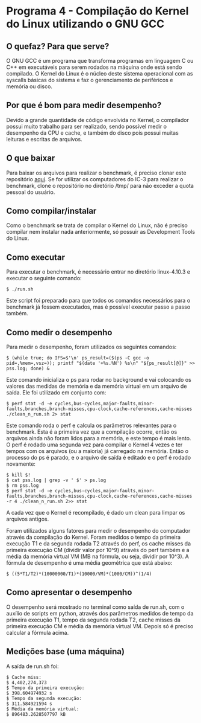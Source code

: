 # Programa 4 - Compilação do Kernel do Linux utilizando o GNU GCC
## O quefaz? Para que serve?
O GNU GCC é um programa que transforma programas em linguagem C ou C++ em executáveis para serem rodados na máquina onde está sendo compilado. O Kernel do Linux é o núcleo deste sistema operacional com as syscalls básicas do sistema e faz o gerenciamento de periféricos e memória ou disco.
## Por que é bom para medir desempenho?
Devido a grande quantidade de código envolvida no Kernel, o compilador possui muito trabalho para ser realizado, sendo possível medir o desempenho da CPU e cache, e também do disco pois possui muitas leituras e escritas de arquivos.
## O que baixar
Para baixar os arquivos para realizar o benchmark, é preciso clonar este repositório [aqui](https://github.com/LRacoci/projeto1-mc733). Se for utilizar os computadores do IC-3 para realizar o benchmark, clone o repositório no diretório /tmp/ para não exceder a quota pessoal do usuário.
## Como compilar/instalar
Como o benchmark se trata de compilar o Kernel do Linux, não é preciso compilar nem instalar nada anteriormente, só possuir as Development Tools do Linux.
## Como executar
Para executar o benchmark, é necessário entrar no diretório linux-4.10.3 e executar o seguinte comando:

	$ ./run.sh

Este script foi preparado para que todos os comandos necessários para o benchmark já fossem executados, mas é possível executar passo a passo também.
## Como medir o desempenho
Para medir o desempenho, foram utilizados os seguintes comandos:

	$ (while true; do IFS=$'\n' ps_result=($(ps -C gcc -o pid=,%mem=,vsz=)); printf "$(date '+%s.%N') %s\n" "${ps_result[@]}" >> pss.log; done) &

Este comando inicializa o ps para rodar no background e vai colocando os valores das medidas de memória e da memória virtual em um arquivo de saída. Ele foi utilizado em conjunto com:

	$ perf stat -d -e cycles,bus-cycles,major-faults,minor-faults,branches,branch-misses,cpu-clock,cache-references,cache-misses ./clean_n_run.sh 2> stat

Este comando roda o perf e calcula os parâmetros relevantes para o benchmark. Esta é a primeira vez que a compilação ocorre, então os arquivos ainda não foram lidos para a memória, e este tempo é mais lento. O perf é rodado uma segunda vez para compilar o Kernel 4 vezes e ter tempos com os arquivos (ou a maioria) já carregado na memória. Então o processo do ps é parado, e o arquivo de saída é editado e o perf é rodado novamente:

	$ kill $!
	$ cat pss.log | grep -v ' $' > ps.log
	$ rm pss.log
	$ perf stat -d -e cycles,bus-cycles,major-faults,minor-faults,branches,branch-misses,cpu-clock,cache-references,cache-misses -r 4 ./clean_n_run.sh 2>> stat

A cada vez que o Kernel é recompilado, é dado um clean para limpar os arquivos antigos.

Foram utilizados alguns fatores para medir o desempenho do computador através da compilação do Kernel. Foram medidos o tempo da primeira execução T1 e da segunda rodada T2 através do perf, os cache misses da primeira execução CM (dividir valor por 10^9) através do perf também e a média da memória virtual VM (MB na fórmula, ou seja, dividir por 10^3). A fórmula de desempenho é uma média geométrica que está abaixo:

	$ ((5*T1/T2)*(10000000/T1)*(10000/VM)*(1000/CM))^(1/4)

## Como apresentar o desempenho
O desempenho será mostrado no terminal como saída de run.sh, com o auxílio de scripts em python, através dos parâmetros medidos de tempo da primeira execução T1, tempo da segunda rodada T2, cache misses da primeira execução CM e média da memória virtual VM. Depois só é preciso calcular a fórmula acima.
## Medições base (uma máquina)
A saída de run.sh foi:

	$ Cache miss:
	$ 4,402,274,373
	$ Tempo da primeira execução:
	$ 398.604974932 s
	$ Tempo da segunda execução:
	$ 311.584921594 s
	$ Média da memória virtual:
	$ 896483.2628507797 kB
